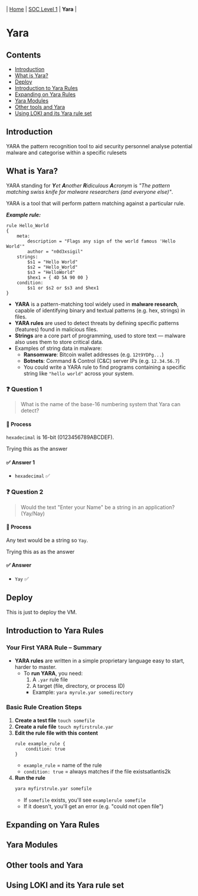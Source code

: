 | [Home](../README.md) | [SOC Level 1](../SOClevel1.md) | **Yara** |

# Yara

## Contents
- [Introduction](#introduction)
- [What is Yara?](#what-is-yara)
- [Deploy](#deploy)
- [Introduction to Yara Rules](#introduction-to-yara-rules)
- [Expanding on Yara Rules](#expanding-on-yara-rules)
- [Yara Modules](#yara-modules)
- [Other tools and Yara](#other-tools-and-yara)
- [Using LOKI and its Yara rule set](#using-loki-and-its-yara-rule-set)

## Introduction

YARA the pattern recognition tool to aid security personnel analyse potential malware and categorise within a specific rulesets



## What is Yara?

YARA standing for _**Y**et **A**nother **R**idiculous **A**cronym_ is _"The pattern matching swiss knife for malware researchers (and everyone else)"_.

YARA is a tool that will perform pattern matching against a particular rule.

_**Example rule:**_
```yara
rule Hello_World
{
    meta:
        description = "Flags any sign of the world famous 'Hello World'"
        author = "n0d3xsigil"
    strings:
        $s1 = "Hello World"
        $s2 = "Hello_World"
        $s3 = "HelloWorld"
        $hex1 = { 4D 5A 90 00 }
    condition:
        $s1 or $s2 or $s3 and $hex1
}
```

- **YARA** is a pattern-matching tool widely used in **malware research**, capable of identifying binary and textual patterns (e.g. hex, strings) in files.
- **YARA rules** are used to detect threats by defining specific patterns (features) found in malicious files.
- **Strings** are a core part of programming, used to store text — malware also uses them to store critical data.
- Examples of string data in malware:
  - **Ransomware**: Bitcoin wallet addresses (e.g. `12t9YDPg...`)
  - **Botnets**: Command & Control (C\&C) server IPs (e.g. `12.34.56.7`)
  - You could write a YARA rule to find programs containing a specific string like `"hello world"` across your system.

### ❓ Question 1

> What is the name of the base-16 numbering system that Yara can detect?

#### 🧪 Process

`hexadecimal` is 16-bit (0123456789ABCDEF).

Trying this as the answer

#### ✅ Answer 1

- `hexadecimal` ✅


### ❓ Question 2

> Would the text "Enter your Name" be a string in an application? (Yay/Nay)

#### 🧪 Process

Any text would be a string so `Yay`.

Trying this as as the answer


#### ✅ Answer

- `Yay` ✅



## Deploy

This is just to deploy the VM.


## Introduction to Yara Rules


### Your First YARA Rule – Summary

- **YARA rules** are written in a simple proprietary language easy to start, harder to master.
    - To **run YARA**, you need:
      1. A `.yar` rule file
      2. A target (file, directory, or process ID)
        - Example: `yara myrule.yar somedirectory`


### Basic Rule Creation Steps

1. **Create a test file** `touch somefile`
2. **Create a rule file** `touch myfirstrule.yar`
3. **Edit the rule file with this content**
   ```yara
   rule example_rule {
       condition: true
   }
   ```
   - `example_rule` = name of the rule
   - `condition: true` = always matches if the file existsatlantis2k
4. **Run the rule**
   ```bash
   yara myfirstrule.yar somefile
   ```
   - If `somefile` exists, you'll see `examplerule somefile`
   - If it doesn't, you'll get an error (e.g. "could not open file")



## Expanding on Yara Rules




## Yara Modules



## Other tools and Yara
## Using LOKI and its Yara rule set
